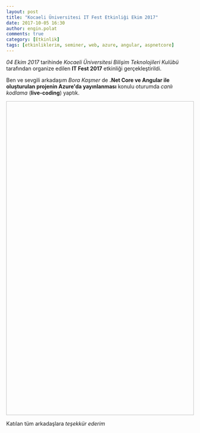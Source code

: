 ```yaml
---
layout: post
title: "Kocaeli Üniversitesi IT Fest Etkinliği Ekim 2017"
date: 2017-10-05 16:30
author: engin.polat
comments: true
category: [Etkinlik]
tags: [etkinliklerim, seminer, web, azure, angular, aspnetcore]
---
```

_04 Ekim 2017_ tarihinde _Kocaeli Üniversitesi Bilişim Teknolojileri Kulübü_ tarafından organize edilen **IT Fest 2017** etkinliği gerçekleştirildi.

Ben ve sevgili arkadaşım _Bora Kaşmer_ de **.Net Core ve Angular ile oluşturulan projenin Azure'da yayınlanması** konulu oturumda _canlı kodlama_ (**live-coding**) yaptık.

<img class="lazy img-responsive" data-src="/assets/uploads/2017/10/itfest2017.png" width="600" height="840" />

Katılan tüm arkadaşlara _teşekkür ederim_